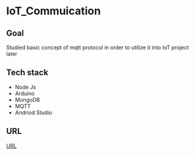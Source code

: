 # IoT_Commuication

## Goal
Studied basic concept of mqtt protocol in order to utilize it into IoT project later 

## Tech stack
* Node Js
* Arduino
* MongoDB
* MQTT
* Andriod Studio 

## URL

[URL][url]




[url]: https://www.inflearn.com/course/%EC%82%AC%EB%AC%BC%EC%9D%B8%ED%84%B0%EB%84%B7-%ED%86%B5%EC%8B%A0/dashboard
